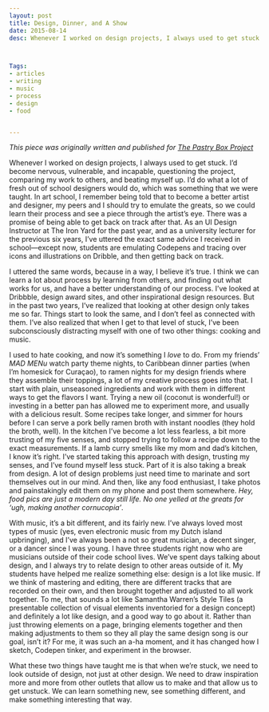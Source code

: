 ```yaml
---
layout: post
title: Design, Dinner, and A Show
date: 2015-08-14
desc: Whenever I worked on design projects, I always used to get stuck. I’d become nervous, vulnerable, and incapable, questioning the project, comparing my work to others, and beating myself up. I’d do what a lot of fresh out of school designers would do, which was something that we were taught. In art school, I remember



Tags: 
- articles
- writing
- music
- process
- design
- food


--- 
```


*This piece was originally written and published for [The Pastry Box Project](https://the-pastry-box-project.net/sameera-kapila/2015-august-14)*

<p>Whenever I worked on design projects, I always used to get stuck. I’d become nervous, vulnerable, and incapable, questioning the project, comparing my work to others, and beating myself up. I’d do what a lot of fresh out of school designers would do, which was something that we were taught. In art school, I remember being told that to become a better artist and designer, my peers and I should try to emulate the greats, so we could learn their process and see a piece through the artist’s eye. There was a promise of being able to get back on track after that. As an UI Design Instructor at The Iron Yard for the past year, and as a university lecturer for the previous six years, I’ve uttered the exact same advice I received in school—except now, students are emulating Codepens and tracing over icons and illustrations on Dribble, and then getting back on track.</p>

<p>I uttered the same words, because in a way, I believe it’s true. I think we can learn a lot about process by learning from others, and finding out what works for us, and have a better understanding of our process. I’ve looked at Dribbble, design award sites, and other inspirational design resources. But in the past two years, I’ve realized that looking at other design only takes me so far. Things start to look the same, and I don’t feel as connected with them. I’ve also realized that when I get to that level of stuck, I’ve been subconsciously distracting myself with one of two other things: cooking and music.</p>

<p>I used to hate cooking, and now it’s something I <em>love</em> to do. From my friends’ <em>MAD MENu</em> watch party theme nights, to Caribbean dinner parties (when I’m homesick for Curaçao), to ramen nights for my design friends where they assemble their toppings, a lot of my creative process goes into that. I start with plain, unseasoned ingredients and work with them in different ways to get the flavors I want. Trying a new oil (coconut is wonderful!) or investing in a better pan has allowed me to experiment more, and usually with a delicious result. Some recipes take longer, and simmer for hours before I can serve a pork belly ramen broth with instant noodles (they hold the broth, well). In the kitchen I’ve become a lot less fearless, a bit more trusting of my five senses, and stopped trying to follow a recipe down to the exact measurements. If a lamb curry smells like my mom and dad’s kitchen, I know it’s right. I’ve started taking this approach with design, trusting my senses, and I’ve found myself less stuck. Part of it is also taking a break from design. A lot of design problems just need time to marinate and sort themselves out in our mind. And then, like any food enthusiast, I take photos and painstakingly edit them on my phone and post them somewhere. <em>Hey, food pics are just a modern day still life. No one yelled at the greats for ‘ugh, making another cornucopia’</em>. </p>

<p>With music, it’s a bit different, and its fairly new. I’ve always loved most types of music (yes, even electronic music from my Dutch island upbringing), and I’ve always been a not so great musician, a decent singer, or a dancer since I was young. I have three students right now who are musicians outside of their code school lives. We’ve spent days talking about design, and I always try to relate design to other areas outside of it. My students have helped me realize something else: design is a lot like music. If we think of mastering and editing, there are different tracks that are recorded on their own, and then brought together and adjusted to all work together. To me, that sounds a lot like Samantha Warren’s Style Tiles (a presentable collection of visual elements inventoried for a design concept) and definitely a lot like design, and a good way to go about it. Rather than just throwing elements on a page, bringing elements together and then making adjustments to them so they all play the same design song is our goal, isn’t it? For me, it was such an a-ha moment, and it has changed how I sketch, Codepen tinker, and experiment in the browser. </p>

<p>What these two things have taught me is that when we’re stuck, we need to look outside of design, not just at other design. We need to draw inspiration more and more from other outlets that allow us to make and that allow us to get unstuck. We can learn something new, see something different, and make something interesting that way. </p>